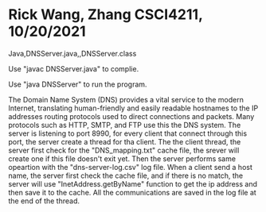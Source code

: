# Rick Wang, Zhang CSCI4211, 10/20/2021

Java,DNSServer.java,,DNSServer.class

Use "javac DNSServer.java" to complie.

Use "java DNSServer" to run the program. 

The Domain Name System (DNS) provides a vital service to the modern Internet, translating
human-friendly and easily readable hostnames to the IP addresses routing protocols used to
direct connections and packets. Many protocols such as HTTP, SMTP, and FTP use this the
DNS system.
The server is listening to port 8990, for every client that connect through this port, the server create a thread for tha client.  The the client thread, the server first check for the "DNS_mapping.txt" cache file, the srever will create one if this file doesn't exit yet. Then the server performs same opeartion with the "dns-server-log.csv" log file. When a client send a host name, the server first check the cache file, and if there is no match, the server will use "InetAddress.getByName" function to get the ip address and then save it to the cache. All the communications are saved in the log file at the end of the thread.

